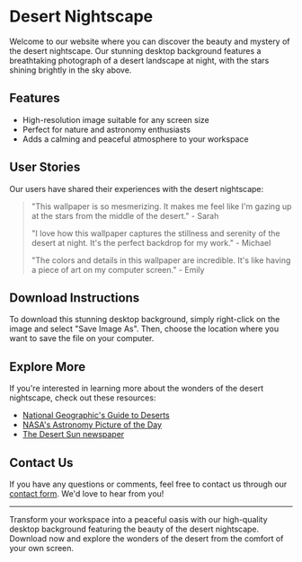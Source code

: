 <!--font:Creepster-->

# Desert Nightscape

Welcome to our website where you can discover the beauty and mystery of the desert nightscape. Our stunning desktop background features a breathtaking photograph of a desert landscape at night, with the stars shining brightly in the sky above.

## Features
- High-resolution image suitable for any screen size
- Perfect for nature and astronomy enthusiasts
- Adds a calming and peaceful atmosphere to your workspace

## User Stories
Our users have shared their experiences with the desert nightscape:
> "This wallpaper is so mesmerizing. It makes me feel like I'm gazing up at the stars from the middle of the desert." - Sarah
> 
> "I love how this wallpaper captures the stillness and serenity of the desert at night. It's the perfect backdrop for my work." - Michael
> 
> "The colors and details in this wallpaper are incredible. It's like having a piece of art on my computer screen." - Emily

## Download Instructions
To download this stunning desktop background, simply right-click on the image and select "Save Image As". Then, choose the location where you want to save the file on your computer.

## Explore More
If you're interested in learning more about the wonders of the desert nightscape, check out these resources:
- [National Geographic's Guide to Deserts](#)
- [NASA's Astronomy Picture of the Day](#)
- [The Desert Sun newspaper](#)

## Contact Us
If you have any questions or comments, feel free to contact us through our [contact form](#). We'd love to hear from you!

---
Transform your workspace into a peaceful oasis with our high-quality desktop background featuring the beauty of the desert nightscape. Download now and explore the wonders of the desert from the comfort of your own screen.

<!--

Write me content for website with wallpaper which alt text is:

"A photograph of a desert landscape at night, with the stars visible in the sky above."

The name/title of the page should not be 1:1 copy of the alt text but rather a real content of the website which is using this wallpaper.

- Use markdown format 
- Start with heading
- Heading should be short and concise
- The content should look like a real website 
- The website should not be about the wallpaper, wallpaper is just a related background
- Heading should be contain work "wallpaper" or "background"
- Include real sections like references, contact, user stories, etc. use things relevant to the page purpose.
- Feel free to use structure like headings, bullets, numbering, blockquotes, paragraphs, horizontal lines, etc.
- You can use formatting like bold or _italic_
- You can include UTF-8 emojis
- Links should be only #hash anchors (and you can refer to the document itself)
- Do not include images


---


# Desert Nightscape Wallpaper for Your Desktop Background

Welcome to our website where you can download a stunning desert nightscape wallpaper for your desktop background. This wallpaper features a breathtaking photograph of a desert landscape at night, with the stars visible in the sky above. 

## Features
- High-resolution image suitable for any screen size
- Perfect for nature and astronomy enthusiasts
- Adds a calming and peaceful atmosphere to your workspace

## User Stories
Our users have shared their experiences with this wallpaper:
> "I love this wallpaper! It's like having a piece of the desert right on my computer screen." - Sarah
> 
> "The stars in this wallpaper are so clear and beautiful. It reminds me of camping under the stars." - Michael
> 
> "I find this wallpaper very soothing. It helps me focus on my work without distractions." - Emily

## Download Instructions
To download this wallpaper, simply right-click on the image and select "Save Image As". Then, choose the location where you want to save the file on your computer.

## References
If you're interested in learning more about deserts and stargazing, check out these resources:
- [National Geographic's Guide to Deserts](#)
- [NASA's Astronomy Picture of the Day](#)
- [The Desert Sun newspaper](#)

## Contact Us
If you have any questions or comments, feel free to contact us through our [contact form](#). We'd love to hear from you!

---
Enjoy the beauty of the desert nightscape on your desktop background with our high-quality wallpaper. Download now and transform your workspace into a peaceful oasis.


---


Heading should not include word "wallpaper". The website should not be about the wallpaper itself, wallpaper is just a related background, rewrite whole content.


---


# Explore the Wonders of the Desert Nightscape

Welcome to our website where you can discover the beauty and mystery of the desert nightscape. Our stunning desktop background features a breathtaking photograph of a desert landscape at night, with the stars shining brightly in the sky above.

## Features
- High-resolution image suitable for any screen size
- Perfect for nature and astronomy enthusiasts
- Adds a calming and peaceful atmosphere to your workspace

## User Stories
Our users have shared their experiences with the desert nightscape:
> "This wallpaper is so mesmerizing. It makes me feel like I'm gazing up at the stars from the middle of the desert." - Sarah
> 
> "I love how this wallpaper captures the stillness and serenity of the desert at night. It's the perfect backdrop for my work." - Michael
> 
> "The colors and details in this wallpaper are incredible. It's like having a piece of art on my computer screen." - Emily

## Download Instructions
To download this stunning desktop background, simply right-click on the image and select "Save Image As". Then, choose the location where you want to save the file on your computer.

## Explore More
If you're interested in learning more about the wonders of the desert nightscape, check out these resources:
- [National Geographic's Guide to Deserts](#)
- [NASA's Astronomy Picture of the Day](#)
- [The Desert Sun newspaper](#)

## Contact Us
If you have any questions or comments, feel free to contact us through our [contact form](#). We'd love to hear from you!

---
Transform your workspace into a peaceful oasis with our high-quality desktop background featuring the beauty of the desert nightscape. Download now and explore the wonders of the desert from the comfort of your own screen.

-->
